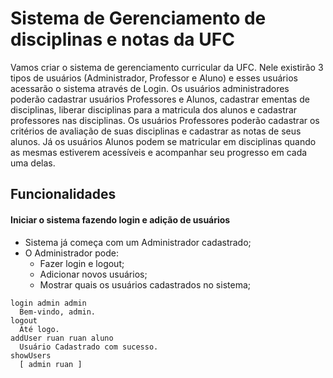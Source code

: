 # Sistema de Gerenciamento de disciplinas e notas da UFC
  Vamos criar o sistema de gerenciamento curricular da UFC. Nele existirão 3 tipos de usuários (Administrador, Professor e Aluno) e esses usuários acessarão o sistema através de Login. Os usuários administradores poderão cadastrar usuários Professores e Alunos, cadastrar ementas de disciplinas, liberar disciplinas para a matricula dos alunos e cadastrar professores nas disciplinas. Os usuários Professores poderão cadastrar os critérios de avaliação de suas disciplinas e cadastrar as notas de seus alunos. Já os usuários Alunos podem se matricular em disciplinas quando as mesmas estiverem acessíveis e acompanhar seu progresso em cada uma delas.

## Funcionalidades
#### Iniciar o sistema fazendo login e adição de usuários
- Sistema já começa com um Administrador cadastrado;
- O Administrador pode:
  - Fazer login e logout;
  - Adicionar novos usuários;
  - Mostrar quais os usuários cadastrados no sistema;
```
login admin admin
  Bem-vindo, admin.
logout
  Até logo.
addUser ruan ruan aluno
  Usuário Cadastrado com sucesso.
showUsers
  [ admin ruan ]
```
